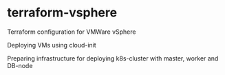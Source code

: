 # terraform-vsphere

Terraform configuration for VMWare vSphere

Deploying VMs using cloud-init

Preparing infrastructure for deploying k8s-cluster with master, worker and DB-node
